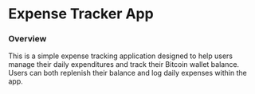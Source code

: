 # Expense Tracker App

### Overview

This is a simple expense tracking application designed to help users manage their daily expenditures and track their Bitcoin wallet balance. Users can both replenish their balance and log daily expenses within the app.
